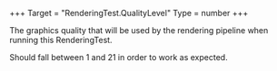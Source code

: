 +++
Target = "RenderingTest.QualityLevel"
Type = number
+++

The graphics quality that will be used by the rendering pipeline when running this RenderingTest.Should fall between 1 and 21 in order to work as expected.